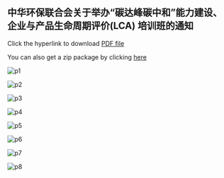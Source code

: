 ## 中华环保联合会关于举办“碳达峰碳中和”能力建设、企业与产品生命周期评价(LCA) 培训班的通知

Click the hyperlink to download <a href="https://ivl-china.github.io/ivl-china/documents/acef.pdf">PDF file</a>

You can also get a zip package by clicking <a href="https://ivl-china.github.io/ivl-china/documents/acef.zip">here</a>

![p1](ACEF/acefp1.png)

![p2](ACEF/acefp2.png)

![p3](ACEF/acefp3.png)

![p4](ACEF/acefp4.png)

![p5](ACEF/acefp5.png)

![p6](ACEF/acefp6.png)

![p7](ACEF/acefp7.png)

![p8](ACEF/acefp8.png)
